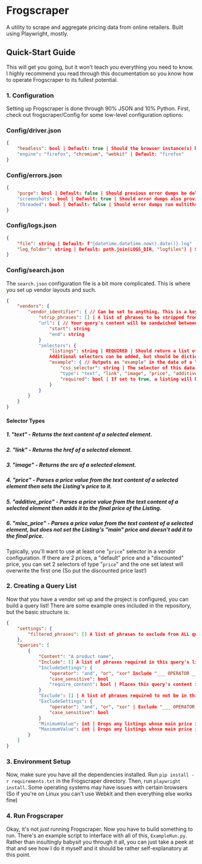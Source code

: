 # Frogscraper
A utility to scrape and aggregate pricing data from online retailers. Built using Playwright, mostly.

## Quick-Start Guide
This will get you going, but it won't teach you everything you need to know. I highly recommend you read through this documentation so you know how to operate Frogscraper to its fullest potential.

### 1. Configuration
Setting up Frogscraper is done through 90% JSON and 10% Python. First, check out frogscraper/Config for some low-level configuration options:

### Config/driver.json
```json
{
    "headless": bool | Default: true | Should the browser instance(s) be invisible while it runs searches.
    "engine": "firefox", "chromium", "webkit" | Default: "firefox"
}
```
### Config/errors.json
```json
{
    "purge": bool | Default: false | Should previous error dumps be deleted when Frogscraper launches?
    "screenshots": bool | Default: true | Should error dumps also provide screenshots of any relevant pages?
    "threaded": bool | Default: false | Should error dumps run multithreaded (not recommended in 99% of scenarios)
}
```
### Config/logs.json
```json
{
    "file": string | Default: f"{datetime.datetime.now().date()}.log" | This is not recommended to change as the string set here is not executed. If you really need to, set your own function in Logs/config.py as the default.
    "log_folder": string | Default: path.join(LOGS_DIR, "logfiles") | Same as above, this is not typically manually set, but can be if you must.
}
```
### Config/search.json
The `search.json` configuration file is a bit more complicated. This is where you set up vendor layouts and such.
```json
{
    "vendors": {
        "vendor_identifier": { // Can be set to anything. This is a key used to identify a vendor, such as "usa_ebay"
            "strip_phrases": [] | A list of phrases to be stripped from final listing string results. Typically used for alt text that isn't typically visible.
            "url": { // Your query's content will be sandwiched between the start and end.
                "start": string
                "end": string
            }
            "selectors": {
                "listings": string | REQUIRED | Should return a list of listing objects when running a "document.querySelectorAll()" on a search results page.
                Additional selectors can be added, but should be dictionaries.
                "example": { // Outputs as "example" in the data of a listing.
                    "css_selector": string | The selector of this data element when run on an individual listing object.
                    "type": "text", "link", "image", "price", "additive_price", "misc_price" | See below for more details.
                    "required": bool | If set to true, a listing will be dropped from results if this selector is missing. Typically used for prices.
                }
            }
        }
    }
}
```
#### Selector Types
##### 1. "text" - Returns the text content of a selected element.
##### 2. "link" - Returns the href of a selected element.
##### 3. "image" - Returns the src of a selected element.
##### 4. "price" - Parses a price value from the text content of a selected element then sets the Listing's price to it. 
##### 5. "additive_price" - Parses a price value from the text content of a selected element then adds it to the final price of the Listing.
##### 6. "misc_price" - Parses a price value from the text content of a selected element, but does not set the Listing's "main" price and doesn't add it to the final price.

Typically, you'll want to use at least one "`price`" selector in a vendor configuration. If there are 2 prices, a "default" price and a "discounted" price, you can set 2 selectors of type "`price`" and the one set latest will overwrite the first one (So put the discounted price last!)

### 2. Creating a Query List 
Now that you have a vendor set up and the project is configured, you can build a query list! There are some example ones included in the repository, but the basic structure is:
```json
{
    "settings": {
        "filtered_phrases": [] A list of phrases to exclude from ALL queries in this list. If a phrase is found in a listing's string data, the listing will be dropped.
    },
    "queries": [
        {
            "Content": "A product name",
            "Include": [] A list of phrases required in this query's listings.
            "IncludeSettings": {
                "operator": "and", "or", "xor" Include "___ OPERATOR ___"
                "case_sensitive": bool
                "require_content": bool | Places this query's content in the Include list. This is recommended over putting the query in the Include list manually, as it allows for additional functionality with stripping spaces and such, but there are times where this may not be helpful.
            }
            "Exclude": [] | A list of phrases required to not be in this query's listings
            "ExcludeSettings": {
                "operator": "and", "or", "xor" | Exclude "___ OPERATOR ___"
                "case_sensitive": bool
            }
            "MinimumValue": int | Drops any listings whose main price is less than this
            "MaximumValue": int | Drops any listings whose main price is greater than this
        }
    ]
}

```
### 3. Environment Setup
Now, make sure you have all the dependencies installed. Run `pip install -r requirements.txt` in the Frogscraper directory. Then, run `playwright install`. Some operating systems may have issues with certain browsers (So if you're on Linux you can't use Webkit and then everything else works fine)

### 4. Run Frogscraper
Okay, it's not *just* running Frogscraper. Now you have to build something to run. There's an example script to interface with all of this, `ExampleRun.py`. Rather than insultingly babysit you through it all, you can just take a peek at that and see how I do it myself and it should be rather self-explanatory at this point.
